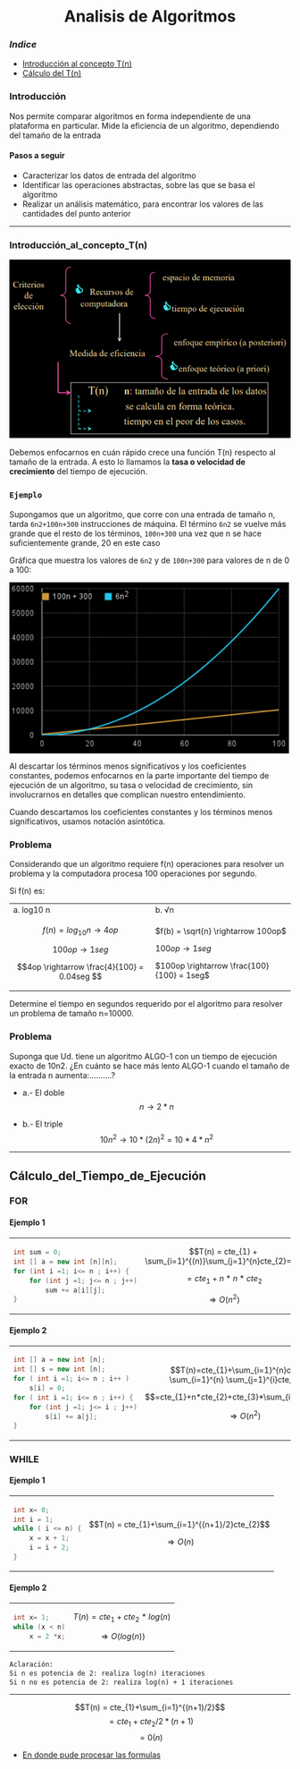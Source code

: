 <h1 align="center">Analisis de Algoritmos</h1>

### *Indice*

- [Introducción al concepto T(n)](#Introducción_al_concepto_T(n))
- [Cálculo del T(n)](#Cálculo_del_Tiempo_de_Ejecución)

### Introducción


Nos permite comparar algoritmos en forma independiente de una plataforma en particular. Mide la eficiencia de un algoritmo, dependiendo del tamaño de la entrada

#### Pasos a seguir

- Caracterizar los datos de entrada del algoritmo
- Identificar las operaciones abstractas, sobre las que se basa el algoritmo
- Realizar un análisis matemático, para encontrar los valores de las cantidades del punto anterior

---

### Introducción_al_concepto_T(n)

![](/Documentos/Img2/1.png)

Debemos enfocarnos en cuán rápido crece una función T(n) respecto al tamaño de la entrada. A esto lo llamamos la **tasa o velocidad de crecimiento** del tiempo de
ejecución.

### `Ejemplo`

Supongamos que un algoritmo, que corre con una entrada de tamaño n, tarda `6n2+100n+300` instrucciones de máquina. El término `6n2` se vuelve más grande que el resto de los términos, `100n+300` una vez que n se hace suficientemente grande, 20 en este caso

Gráfica que muestra los valores de `6n2` y de `100n+300` para valores de n de 0 a 100:



<img src="./Img2/2.png" align="center" >


Al descartar los términos menos significativos y los coeficientes constantes, podemos enfocarnos en la parte importante del tiempo de ejecución de un algoritmo, su tasa o velocidad de crecimiento, sin involucrarnos en detalles que complican nuestro entendimiento.

Cuando descartamos los coeficientes constantes y los
términos menos significativos, usamos notación
asintótica.

### Problema

Considerando que un algoritmo requiere f(n) operaciones para resolver un problema y la computadora procesa 100 operaciones por segundo.


Si f(n) es:



<table>
<tr>
<td> a. log10 n </td> <td> b. √n </td>
</tr>
<tr>
<td>
 

$$f(n) = log_{10}n\rightarrow 4 op$$

$$100op \rightarrow 1seg$$

$$4op \rightarrow \frac{4}{100} = 0.04seg $$

</td>
<td>

$f(b) = \sqrt{n} \rightarrow  100op$

$100op \rightarrow 1seg$

$100op \rightarrow \frac{100}{100} = 1seg$


 
</td>
</tr>
 
</table>

Determine el tiempo en segundos requerido por el
algoritmo para resolver un problema de tamaño n=10000.

### Problema

Suponga que Ud. tiene un algoritmo ALGO-1 con un tiempo de ejecución exacto de 10n2. ¿En cuánto se hace más lento ALGO-1 cuando el tamaño de la entrada n
aumenta:……….?

- a.- El doble   
$$n\rightarrow 2*n$$

- b.- El triple
$$10n^{2} \rightarrow 10*(2n)^{2} = 10*4*n^{2}$$

---

## Cálculo_del_Tiempo_de_Ejecución


### FOR

#### Ejemplo 1
 
<table >
<td>

```java
int sum = 0;
int [] a = new int [n][n];
for (int i =1; i<= n ; i++) {
    for (int j =1; j<= n ; j++)
        sum += a[i][j];
}
```
</td>
<td>

$$T(n) = cte_{1} + \sum_{i=1}^{(n)}\sum_{j=1}^{n}cte_{2}=$$

$$= cte_{1} + n*n*cte_{2}$$

$$\Rightarrow O(n^{2})$$

</td>
</table>


#### Ejemplo 2

<table >
<td>

<div>

```java
int [] a = new int [n];
int [] s = new int [n];
for ( int i =1; i<= n ; i++ )
    s[i] = 0;
for ( int i =1; i<= n ; i++) {
    for (int j =1; j<= i ; j++)
        s[i] += a[j];
}
```
</div>

</td>
<td>

$$T(n)=cte_{1}+\sum_{i=1}^{n}cte_{2}+ \sum_{i=1}^{n} \sum_{j=1}^{i}cte_{3}=$$

$$=cte_{1}+n*cte_{2}+cte_{3}*\sum_{i=1}^{n}i=....$$

$$\Rightarrow O(n^{2})$$

</td>
</table >




### WHILE

#### Ejemplo 1
 
<table >
<td>

```java
int x= 0;
int i = 1;
while ( i <= n) {
    x = x + 1;
    i = i + 2;
} 
```
</td>
<td>

$$T(n) = cte_{1}+\sum_{i=1}^{(n+1)/2}cte_{2}$$

$$\Rightarrow O(n)$$
</td>
</table >


#### Ejemplo 2
 
<table >
<td>

```java
int x= 1;
while (x < n)
    x = 2 *x;
```
</td>

<td>

$$T(n) = cte_{1}+cte_{2}*log(n)$$

$$\Rightarrow O(log(n))$$
</td>
</table >



```
Aclaración:
Si n es potencia de 2: realiza log(n) iteraciones
Si n no es potencia de 2: realiza log(n) + 1 iteraciones
```



---
$$T(n) = cte_{1}+\sum_{i=1}^{(n+1)/2}$$
$$ = cte_{1}+ cte_{2}/2 * (n+1) $$
$$= 0(n)$$




- [En donde pude procesar las formulas](https://www.codecogs.com/eqnedit.php)
